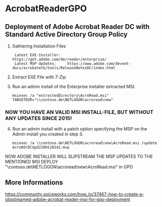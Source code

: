 # AcrobatReaderGPO
## Deployment of Adobe Acrobat Reader DC with Standard Active Directory Group Policy

1. Gathering Installation Files
   ```
    Latest EXE-Installer:   https://get.adobe.com/de/reader/enterprise/
    Latest MSP Updates:     https://www.adobe.com/devnet-docs/acrobatetk/tools/ReleaseNotesDC/index.html
   ```
3. Extract EXE File with 7-Zip
4. Run an admin install of the Enterprise installer extracted MSI.

    ```msiexec /a "extractedDirectory\AcroRead.msi" TARGETDIR="\\contoso.de\NETLOGON\acroread\new"```

### NOW YOU HAVE AN VALID MSI INSTALL-FILE, BUT WITHOUT ANY UPDATES SINCE 2015! 

4. Run an admin install with a patch option specifying the MSP on the Admin install you created in step 3.
   
    ```msiexec /a \\contoso.de\NETLOGON\acroread\new\AcroRead.msi /update AcroRdrDCUpd2200120142.msp```

NOW ADOBE INSTALLER WILL SLIPSTREAM THE MSP UPDATES TO THE MENTIONED MSI 
DEPLOY "\\contoso.de\NETLOGON\acroread\new\AcroRead.msi" in GPO 

## More Informations
https://community.spiceworks.com/how_to/37467-how-to-create-a-slipstreamed-adobe-acrobat-reader-msi-for-gpo-deployment

